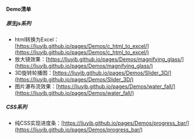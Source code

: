 #### Demo清单

##### 原生js系列

- html转换为Excel：[https://liuyib.github.io/pages/Demos/c_html_to_excel/](https://liuyib.github.io/pages/Demos/c_html_to_excel/)
- 放大镜效果：[https://liuyib.github.io/pages/Demos/magnifying_glass/](https://liuyib.github.io/pages/Demos/magnifying_glass/)
- 3D旋转轮播图：[https://liuyib.github.io/pages/Demos/Slider_3D/](https://liuyib.github.io/pages/Demos/Slider_3D/)
- 图片瀑布流效果：[https://liuyib.github.io/pages/Demos/water_fall/](https://liuyib.github.io/pages/Demos/water_fall/)

##### CSS系列

- 纯CSS实现进度条：[https://liuyib.github.io/pages/Demos/progress_bar/](https://liuyib.github.io/pages/Demos/progress_bar/)